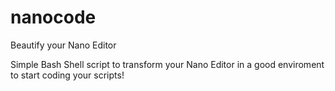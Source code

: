 # nanocode
Beautify your Nano Editor

Simple Bash Shell script to transform your Nano Editor in a good enviroment to start coding your scripts!
